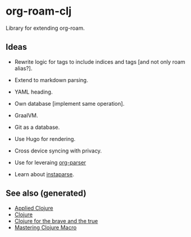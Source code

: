 # org-roam-clj

Library for extending org-roam.


## Ideas

-   Rewrite logic for tags to include indices and tags [and not only roam alias?].
-   Extend to markdown parsing.
-   YAML heading.
-   Own database [implement same operation].
-   GraalVM.
-   Git as a database.
-   Use Hugo for rendering.
-   Cross device syncing with privacy.

-   Use for leveraing [org-parser](https://github.com/200ok-ch/org-parser)
-   Learn about [instaparse](https://github.com/Engelberg/instaparse/).


## See also (generated)

-   [Applied Clojure](20200430155637-applied_clojure.md)
-   [Clojure](../decks/clojure.md)
-   [Clojure for the brave and the true](20200430160432-clojure_for_the_brave_and_the_true.md)
-   [Mastering Clojure Macro](20200430155438-mastering_clojure_macro.md)
